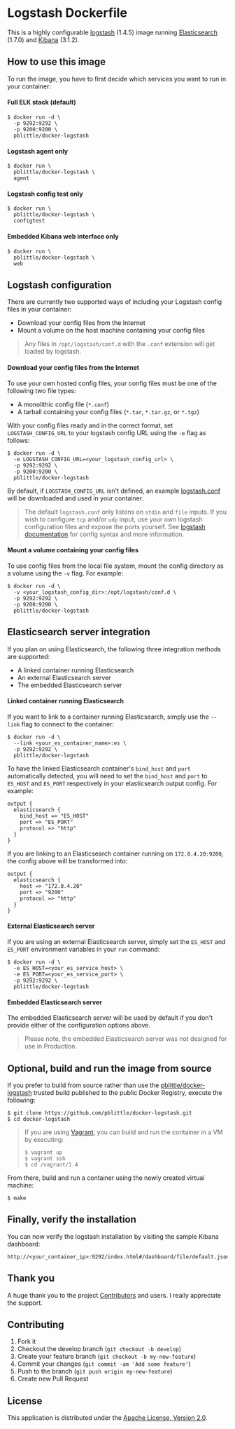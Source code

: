 # Logstash Dockerfile

This is a highly configurable [logstash][7] (1.4.5) image running [Elasticsearch][8] (1.7.0) and [Kibana][9] (3.1.2).

## How to use this image

To run the image, you have to first decide which services you want to run in your container:

#### Full ELK stack (default)

````
$ docker run -d \
  -p 9292:9292 \
  -p 9200:9200 \
  pblittle/docker-logstash
````

#### Logstash agent only

````
$ docker run \
  pblittle/docker-logstash \
  agent
````

#### Logstash config test only

````
$ docker run \
  pblittle/docker-logstash \
  configtest
````

#### Embedded Kibana web interface only

````
$ docker run \
  pblittle/docker-logstash \
  web
````

## Logstash configuration

There are currently two supported ways of including your Logstash config files in your container:

  * Download your config files from the Internet
  * Mount a volume on the host machine containing your config files

> Any files in `/opt/logstash/conf.d` with the `.conf` extension will get loaded by logstash.

#### Download your config files from the Internet

To use your own hosted config files, your config files must be one of the following two file types:

  * A monolithic config file (`*.conf`)
  * A tarball containing your config files (`*.tar`, `*.tar.gz`, or `*.tgz`)

With your config files ready and in the correct format, set `LOGSTASH_CONFIG_URL` to your logstash config URL using the `-e` flag as follows:

    $ docker run -d \
      -e LOGSTASH_CONFIG_URL=<your_logstash_config_url> \
      -p 9292:9292 \
      -p 9200:9200 \
      pblittle/docker-logstash

By default, if `LOGSTASH_CONFIG_URL` isn't defined, an example [logstash.conf][2] will be downloaded and used in your container.

> The default `logstash.conf` only listens on `stdin` and `file` inputs. If you wish to configure `tcp` and/or `udp` input, use your own logstash configuration files and expose the ports yourself. See [logstash documentation][10] for config syntax and more information.

#### Mount a volume containing your config files

To use config files from the local file system, mount the config directory as a volume using the `-v` flag. For example:

    $ docker run -d \
      -v <your_logstash_config_dir>:/opt/logstash/conf.d \
      -p 9292:9292 \
      -p 9200:9200 \
      pblittle/docker-logstash

## Elasticsearch server integration

If you plan on using Elasticsearch, the following three integration methods are supported:

 * A linked container running Elasticsearch
 * An external Elasticsearch server
 * The embedded Elasticsearch server

#### Linked container running Elasticsearch

If you want to link to a container running Elasticsearch, simply use the `--link` flag to connect to the container:

    $ docker run -d \
      --link <your_es_container_name>:es \
      -p 9292:9292 \
      pblittle/docker-logstash

To have the linked Elasticsearch container's `bind_host` and `port` automatically detected, you will need to set the `bind_host` and `port` to `ES_HOST` and `ES_PORT` respectively in your elasticsearch output config. For example:

    output {
      elasticsearch {
        bind_host => "ES_HOST"
        port => "ES_PORT"
        protocol => "http"
      }
    }

If you are linking to an Elasticsearch container running on `172.0.4.20:9200`, the config above will be transformed into:

    output {
      elasticsearch {
        host => "172.0.4.20"
        port => "9200"
        protocol => "http"
      }
    }

#### External Elasticsearch server

If you are using an external Elasticsearch server, simply set the `ES_HOST` and `ES_PORT` environment variables in your `run` command:

    $ docker run -d \
      -e ES_HOST=<your_es_service_host> \
      -e ES_PORT=<your_es_service_port> \
      -p 9292:9292 \
      pblittle/docker-logstash

#### Embedded Elasticsearch server

The embedded Elasticsearch server will be used by default if you don't provide either of the configuration options above.

> Please note, the embedded Elasticsearch server was not designed for use in Production.

## Optional, build and run the image from source

If you prefer to build from source rather than use the [pblittle/docker-logstash][1] trusted build published to the public Docker Registry, execute the following:

    $ git clone https://github.com/pblittle/docker-logstash.git
    $ cd docker-logstash

> If you are using [Vagrant][3], you can build and run the container in a VM by executing:
>
>     $ vagrant up
>     $ vagrant ssh
>     $ cd /vagrant/1.4

From there, build and run a container using the newly created virtual machine:

    $ make

## Finally, verify the installation

You can now verify the logstash installation by visiting the sample Kibana dashboard:

    http://<your_container_ip>:9292/index.html#/dashboard/file/default.json

## Thank you

A huge thank you to the project [Contributors][4] and users. I really appreciate the support.

## Contributing

1. Fork it
2. Checkout the develop branch (`git checkout -b develop`)
3. Create your feature branch (`git checkout -b my-new-feature`)
4. Commit your changes (`git commit -am 'Add some feature'`)
5. Push to the branch (`git push origin my-new-feature`)
6. Create new Pull Request

## License

This application is distributed under the [Apache License, Version 2.0][5].

[1]: https://registry.hub.docker.com/u/pblittle/docker-logstash
[2]: https://gist.githubusercontent.com/pblittle/8778567/raw/logstash.conf
[3]: https://www.vagrantup.com
[4]: https://github.com/pblittle/docker-logstash/graphs/contributors
[5]: http://www.apache.org/licenses/LICENSE-2.0
[7]: https://www.elastic.co/products/logstash
[8]: https://www.elastic.co/products/elasticsearch
[9]: https://www.elastic.co/products/kibana
[10]: https://www.elastic.co/guide/en/logstash/current/configuration.html
